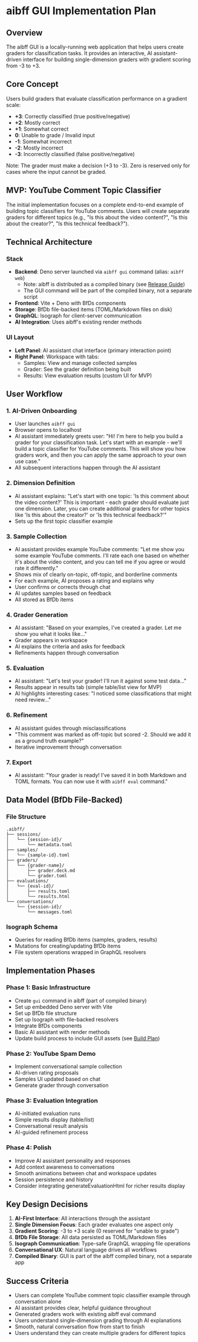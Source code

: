 # aibff GUI Implementation Plan

## Overview

The aibff GUI is a locally-running web application that helps users create
graders for classification tasks. It provides an interactive, AI
assistant-driven interface for building single-dimension graders with gradient
scoring from -3 to +3.

## Core Concept

Users build graders that evaluate classification performance on a gradient
scale:

- **+3**: Correctly classified (true positive/negative)
- **+2**: Mostly correct
- **+1**: Somewhat correct
- **0**: Unable to grade / Invalid input
- **-1**: Somewhat incorrect
- **-2**: Mostly incorrect
- **-3**: Incorrectly classified (false positive/negative)

Note: The grader must make a decision (+3 to -3). Zero is reserved only for
cases where the input cannot be graded.

## MVP: YouTube Comment Topic Classifier

The initial implementation focuses on a complete end-to-end example of building
topic classifiers for YouTube comments. Users will create separate graders for
different topics (e.g., "Is this about the video content?", "Is this about the
creator?", "Is this technical feedback?").

## Technical Architecture

### Stack

- **Backend**: Deno server launched via `aibff gui` command (alias: `aibff web`)
  - Note: aibff is distributed as a compiled binary (see
    [Release Guide](../guides/release-guide.md))
  - The GUI command will be part of the compiled binary, not a separate script
- **Frontend**: Vite + Deno with BfDs components
- **Storage**: BfDb file-backed items (TOML/Markdown files on disk)
- **GraphQL**: Isograph for client-server communication
- **AI Integration**: Uses aibff's existing render methods

### UI Layout

- **Left Panel**: AI assistant chat interface (primary interaction point)
- **Right Panel**: Workspace with tabs:
  - Samples: View and manage collected samples
  - Grader: See the grader definition being built
  - Results: View evaluation results (custom UI for MVP)

## User Workflow

### 1. AI-Driven Onboarding

- User launches `aibff gui`
- Browser opens to localhost
- AI assistant immediately greets user: "Hi! I'm here to help you build a grader
  for your classification task. Let's start with an example - we'll build a
  topic classifier for YouTube comments. This will show you how graders work,
  and then you can apply the same approach to your own use case."
- All subsequent interactions happen through the AI assistant

### 2. Dimension Definition

- AI assistant explains: "Let's start with one topic: 'Is this comment about the
  video content?' This is important - each grader should evaluate just one
  dimension. Later, you can create additional graders for other topics like 'Is
  this about the creator?' or 'Is this technical feedback?'"
- Sets up the first topic classifier example

### 3. Sample Collection

- AI assistant provides example YouTube comments: "Let me show you some example
  YouTube comments. I'll rate each one based on whether it's about the video
  content, and you can tell me if you agree or would rate it differently."
- Shows mix of clearly on-topic, off-topic, and borderline comments
- For each example, AI proposes a rating and explains why
- User confirms or corrects through chat
- AI updates samples based on feedback
- All stored as BfDb items

### 4. Grader Generation

- AI assistant: "Based on your examples, I've created a grader. Let me show you
  what it looks like..."
- Grader appears in workspace
- AI explains the criteria and asks for feedback
- Refinements happen through conversation

### 5. Evaluation

- AI assistant: "Let's test your grader! I'll run it against some test data..."
- Results appear in results tab (simple table/list view for MVP)
- AI highlights interesting cases: "I noticed some classifications that might
  need review..."

### 6. Refinement

- AI assistant guides through misclassifications
- "This comment was marked as off-topic but scored -2. Should we add it as a
  ground truth example?"
- Iterative improvement through conversation

### 7. Export

- AI assistant: "Your grader is ready! I've saved it in both Markdown and TOML
  formats. You can now use it with `aibff eval` command."

## Data Model (BfDb File-Backed)

### File Structure

```
.aibff/
├── sessions/
│   └── {session-id}/
│       └── metadata.toml
├── samples/
│   └── {sample-id}.toml
├── graders/
│   └── {grader-name}/
│       ├── grader.deck.md
│       └── grader.toml
├── evaluations/
│   └── {eval-id}/
│       ├── results.toml
│       └── results.html
└── conversations/
    └── {session-id}/
        └── messages.toml
```

### Isograph Schema

- Queries for reading BfDb items (samples, graders, results)
- Mutations for creating/updating BfDb items
- File system operations wrapped in GraphQL resolvers

## Implementation Phases

### Phase 1: Basic Infrastructure

- Create `gui` command in aibff (part of compiled binary)
- Set up embedded Deno server with Vite
- Set up BfDb file structure
- Set up Isograph with file-backed resolvers
- Integrate BfDs components
- Basic AI assistant with render methods
- Update build process to include GUI assets (see
  [Build Plan](2025-06-build-release-plan.md))

### Phase 2: YouTube Spam Demo

- Implement conversational sample collection
- AI-driven rating proposals
- Samples UI updated based on chat
- Generate grader through conversation

### Phase 3: Evaluation Integration

- AI-initiated evaluation runs
- Simple results display (table/list)
- Conversational result analysis
- AI-guided refinement process

### Phase 4: Polish

- Improve AI assistant personality and responses
- Add context awareness to conversations
- Smooth animations between chat and workspace updates
- Session persistence and history
- Consider integrating generateEvaluationHtml for richer results display

## Key Design Decisions

1. **AI-First Interface**: All interactions through the assistant
2. **Single Dimension Focus**: Each grader evaluates one aspect only
3. **Gradient Scoring**: -3 to +3 scale (0 reserved for "unable to grade")
4. **BfDb File Storage**: All data persisted as TOML/Markdown files
5. **Isograph Communication**: Type-safe GraphQL wrapping file operations
6. **Conversational UX**: Natural language drives all workflows
7. **Compiled Binary**: GUI is part of the aibff compiled binary, not a separate
   app

## Success Criteria

- Users can complete YouTube comment topic classifier example through
  conversation alone
- AI assistant provides clear, helpful guidance throughout
- Generated graders work with existing aibff eval command
- Users understand single-dimension grading through AI explanations
- Smooth, natural conversation flow from start to finish
- Users understand they can create multiple graders for different topics
